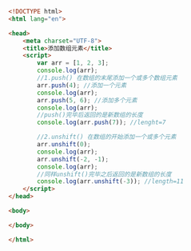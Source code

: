 
<BlogInfo title="32.添加数组元素" author="白日梦想猿" pv=0 read_times=0 pre_cost_time=0分33秒 category="js学习" tag_list="['js学习']" create_time="2020.08.05 16:17:26" update_time="2020.08.05 16:23:49" />

```html
<!DOCTYPE html>
<html lang="en">

<head>
    <meta charset="UTF-8">
    <title>添加数组元素</title>
    <script>
        var arr = [1, 2, 3];
        console.log(arr);
        //1.push() 在数组的末尾添加一个或多个数组元素
        arr.push(4); //添加一个元素
        console.log(arr);
        arr.push(5, 6); //添加多个元素
        console.log(arr);
        //push()完毕后返回的是新数组的长度
        console.log(arr.push(7)); //lenght=7

        //2.unshift() 在数组的开始添加一个或多个元素
        arr.unshift(0);
        console.log(arr);
        arr.unshift(-2, -1);
        console.log(arr);
        //同样unshift()完毕之后返回的是新数组的长度
        console.log(arr.unshift(-3)); //length=11
    </script>
</head>

<body>

</body>

</html>
```
